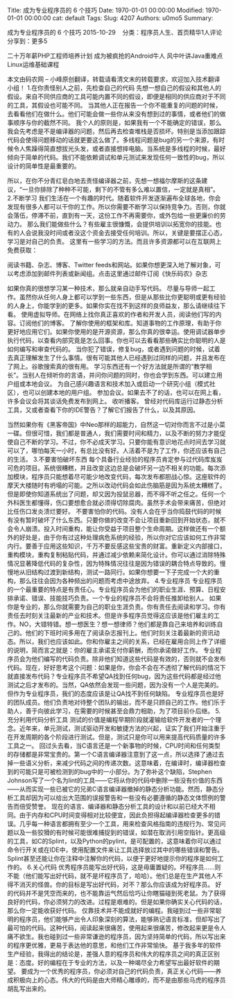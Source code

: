 Title: 成为专业程序员的 6 个技巧
Date: 1970-01-01 00:00:00
Modified: 1970-01-01 00:00:00
cat: default
Tags: 
Slug: 4207
Authors: u0mo5 
Summary: 

成为专业程序员的 6 个技巧
2015-10-29    分类：程序员人生、首页精华1人评论
分享到：更多5



二十万年薪PHP工程师培养计划
成为被疯抢的Android牛人
风中叶讲Java重难点
Linux运维基础课程


本文由码农网 – 小峰原创翻译，转载请看清文末的转载要求，欢迎加入技术翻译小组！
1.在你责怪别人之前，先检查自己的代码
先想一想自己的假设和其他人的假设。来自不同供应商的工具可能内置不同的假设，即便是相同的供应商对于不同的工具，其假设也可能不同。
当其他人正在报告一个你不能重复的问题的时候，去看看他们在做什么。他们可能会做一些你从来没有想到过的事情，或者他们的做事顺序与你的截然不同。
我个人的原则是，如果我有一个不能确定的错误，那么我会先考虑是不是编译器的问题，然后再去检查堆栈是否损坏。特别是当添加跟踪代码会使得问题移动的话就更要这么做了。多线程问题是bug的另一个来源，有时候令人焦躁得简直想拔光头发，或者直接想摔电脑。当系统是多线程的时候，最好倾向于简单的代码。我们不能依赖调试和单元测试来发现任何一致性的bug，所以设计的简单性是最重要的。

所以，在你不分青红皂白地去责怪编译器之前，先想一想福尔摩斯的这条建议，“一旦你排除了种种不可能，剩下的不管有多么难以置信，一定就是真相”。
2.不断学习
我们生活在一个有趣的时代。随着软件开发逐渐遍布全球各地，你会发现有很多人都可以干你的工作。所以你需要不断学习以保持竞争力。否则，你就会落伍，停滞不前，直到有一天，这份工作不再需要你，或外包给一些更廉价的劳动力。
那么我们能做些什么？有些雇主很慷慨，会提供培训以拓宽你的技能。也有的人会说我没时间或者没这个资金去接受任何培训。所以，关键是要摆正心态，学习是对自己的负责。
这里有一些学习的方法。而且许多资源都可以在互联网上免费获取：

阅读书籍、杂志、博客、Twitter feeds和网站。如果你想更深入地了解对象，可以考虑添加到邮件列表或新闻组。点击这里通过邮件订阅《快乐码农》杂志

如果你真的很想学习某一种技术，那么就亲自动手写代码。
尽量与导师一起工作。虽然你从任何人身上都可以学到一些东西，但是从那些比你更聪明或更有经验的人身上，你能学到的更多。如果你实在找不到这样的良师益友，那么请继续往下看。
使用虚拟导师。在网络上找你真正喜欢的作者和开发人员，阅读他们写的内容。订阅他们的博客。
了解你使用的框架和库。知道事物的工作原理，有助于你更好地应用它们。如果你使用的是开源资源，那么你真的很幸运。使用调试器单步执行代码，以查看内部究竟是怎么回事。你也可以去看看那些确实比你聪明的人是如何编写和审查代码的。
当你犯了错误，修复bug，或者遇到问题的时候，试着去真正理解发生了什么事情。很有可能其他人已经遇到过同样的问题，并且发布在了网上。谷歌搜索真的很有用。
学习东西还有一个好方法就是所谓的“教学相长”。当别人在倾听你的言语，并问你问题的同时，你也会学到东西。可以建立用户组或本地会议。
为自己感兴趣语言和技术加入或启动一个研究小组（模式社区），也可以创建本地的用户组。
参加会议。如果去不了的话，也可以在网上看，许多会议会将其谈话免费发布到网上。
收听播客。
曾经对代码库运行过静态分析工具，又或者查看下你的IDE警告？了解它们报告了什么，以及其原因。

当然如果你有《黑客帝国》中Neo那样的超能力，自然这一切对你而言不过是小菜一碟。但很可惜，我们都是普通人，我们需要时间和精力，以及不断的努力才能促使自己不断的学习。不过，你不必成天学习。只要你能有意识地花点时间去学习就可以了，哪怕每天一小时，有总比没有好。人活着不是为了工作，你还应该有自己的生活。
3.不要害怕破坏东西
每个具备行业经验的程序员肯定参与过代码库岌岌可危的项目。系统很糟糕，并且改变这边总是会破坏另一边不相关的功能。每次添加模块，程序员只能想着尽可能少地改变代码，每次发布都胆战心惊。这座软件的摩天大楼随时有坍塌的可能。之所以改动代码会如此伤脑筋是因为系统太糟糕了。但是即使你知道系统出了问题，却又因为投鼠忌器，而不得不听之任之。任何一个外科医生都懂得，伤口要想愈合就必须得切除腐肉。虽然手术会带来痛苦，但绝对比任伤口发炎溃烂要好。
不要害怕你的代码。没有人会在乎当你捣鼓代码的时候有没有暂时破坏了什么东西。只要你做的改变不会让项目重新回到开始状态，就不会令人崩溃。投入时间重构，能让你受益于项目整个生命周期。这样做还有一个额外的好处是，由于你有过这种处理病危系统的经验，所以你对它应该如何工作非常内行。要善于应用这些知识，千万不要反感这些宝贵的财富。重新定义内部接口，重构模块，重构复制粘贴代码，并通过减少依赖来简化设计。你可以通过消除特殊情况显著降低代码的复杂性，因为特殊情况往往是因为错误的耦合特点导致的。慢慢地从旧结构过渡到新结构，测试一路同行。如果你想要一下子完成一个大的重构，那么往往会因为各种频出的问题而考虑中途放弃。
4.专业程序员
专业程序员的一个最重要的特点是有责任心。专业程序员会为他们的职业生涯、预算、日程安排承诺、错误、技能技巧负责。一个专业的程序员不会将责任推卸给别人。
如果你是专业的，那么你就需要为自己的职业生涯负责。你有责任去阅读和学习。你有责任去时刻关注最新的产业和技术。但是许多程序员觉得这应该是他们雇主的工作。NO，大错特错。想一想医生？想一想律师？他们都是靠自己来培养和训练自己的。他们的下班时间多用在了阅读杂志报刊上。他们时刻关注着最新的资讯动态。所以，我们也应该如此。你和你雇主之间的关系，已经在雇用合同上作了详细的说明，简而言之就是：你的雇主承诺支付你薪酬，而你承诺做好工作。
专业程序员会为他们编写的代码负责。除非他们知道这些代码是有效的，否则就不会发布代码。现在，好好思考这个问题：如果是你，你会不会在不透彻了解代码的情况下就直接发布代码？专业程序员不希望QA找到任何bug，因为这些代码都是经过他测试之后才发布的。当然，QA依然会发现一些问题，因为没有一个人是完美的。但作为专业程序员，我们的态度应该是让QA找不到任何缺陷。
专业程序员也是好的团队成员。他们负责地对待整个团队的输出，而不是只顾自己的工作。他们乐于助人，善于向彼此学习，在需要的时候甚至会鼎力相助，为了项目前仆后继。
5.充分利用代码分析工具
测试的价值是编程早期阶段就灌输给软件开发者的一个理念。近年来，单元测试，测试驱动开发和敏捷方法的兴起，证实了我们开始注重于在开发周期的各个阶段进行测试。但是，测试只是你可以用来提高代码质量的许多工具之一。
回过头去看，当C语言还是一个新事物的时候，CPU时间和任何类型的存储都是非常宝贵的。第一个C语言编译器注意到了这一点，所以选择了通过去掉一些语义分析，来减少代码之间的传递次数。这意味着，在编译时，编译器检查到的可能只是可被检测到的bug中的一小部分。为了弥补这个缺陷，Stephen Johnson写了一个名为lint的工具——它将从你的代码中删除一些没有价值的东西——从而实现一些已被它的兄弟C语言编译器撤掉的静态分析功能。然而，静态分析工具却因为可以给出大范围的误报警告和一些没有必要遵循的静态文体惯例的警告而倍受赞誉。
现在的语言、编译器和静态分析工具的设计和以前已经大不相同。由于内存和CPU时间变得相对比较便宜，因此负担得起编译器检查更多的错误。几乎每一种语言都拥有至少一个工具，用来检查风格指南的违规行为、常见问题以及一些狡猾的有时候可能很难捕捉到的错误，如潜在取消引用空指针。更高级的工具，如C的Splint，以及Python的pylint，是可配置的，这意味着你可以通过命令行开关或在IDE中，使用配置文件来让工具选择放过其中的哪些错误和警告。Splint甚至还能让你在注释中注解你的代码，以便于更好地提示你的程序是如何工作的。
6.关心代码
优秀程序员能写出好代码，这是毋庸置疑的。坏程序员……则不能（他们能写出好代码，就不是坏程序员了，哈哈）。他们总是在生产其他人不得不消灭的怪兽。你的目标是写出好代码，对不？那么你应该成为好程序员。
好的代码并不是凭空而来的，也不能靠运气然后恰巧让你瞎猫碰到死老鼠。为了获得良好的代码，你必须努力的改进。过程是艰难的。但是如果你确实关心代码的话，那么你一定能收获好代码。
仅靠技术并不能成就好的编程。我碰到过一些非常聪明的程序员，他们能够产出令人印象深刻的算法，能够熟记语言标准，但却写出了最可怕的代码。这种代码，阅读起来很痛苦，使用起来很痛苦，修改起来更是令人痛不欲生。我也碰到过一些非常谦逊的程序员，因为坚持简单的代码，所以写出来的程序更优雅，更易于表达他的意思，和他们工作非常愉快。
基于我多年的软件生产经验，我得出的结论是，差强人意的程序员和伟大的程序员之间的真正区别是：态度。好的编程在于专业的方法，以及一种竭尽全力希望写出最好软件的期望。
要成为一个优秀的程序员，你必须对自己的代码负责，真正关心代码——养成积极向上的心态。伟大的代码是由大师精心雕琢的，而不是由那些马虎的程序员胡乱写出来的。

